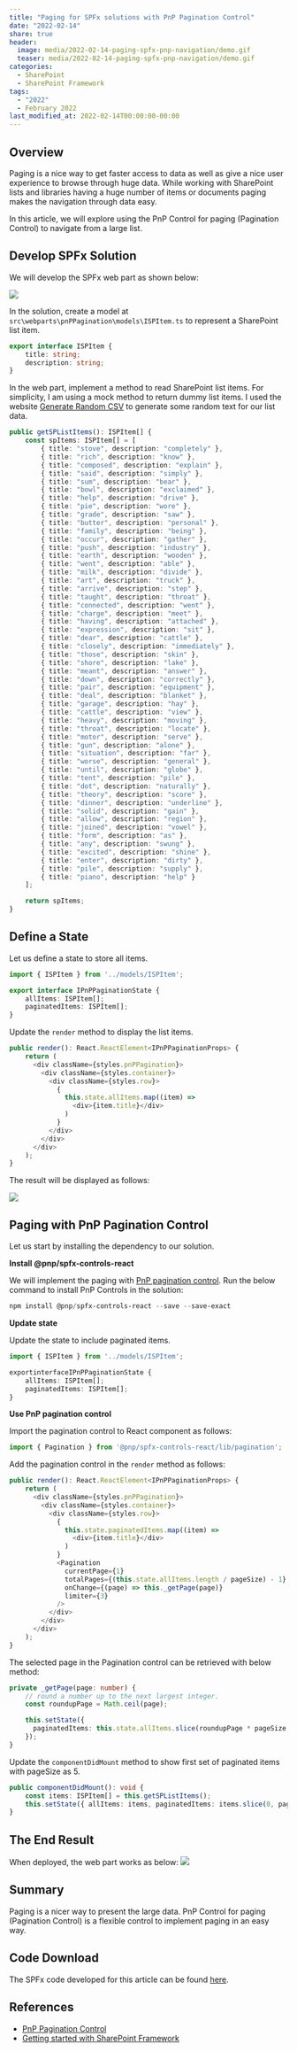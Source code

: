 ```yaml
---
title: "Paging for SPFx solutions with PnP Pagination Control"
date: "2022-02-14"
share: true
header:
  image: media/2022-02-14-paging-spfx-pnp-navigation/demo.gif
  teaser: media/2022-02-14-paging-spfx-pnp-navigation/demo.gif
categories:
  - SharePoint
  - SharePoint Framework
tags:
  - "2022"
  - February 2022
last_modified_at: 2022-02-14T00:00:00-00:00
---
```

## Overview

Paging is a nice way to get faster access to data as well as give a nice user experience to browse through huge data. While working with SharePoint lists and libraries having a huge number of items or documents paging makes the navigation through data easy.

In this article, we will explore using the PnP Control for paging (Pagination Control) to navigate from a large list.

## Develop SPFx Solution

We will develop the SPFx web part as shown below:

![](/media/2022-02-14-paging-spfx-pnp-navigation/01.png)

In the solution, create a model at `src\webparts\pnPPagination\models\ISPItem.ts` to represent a SharePoint list item.

```typescript
export interface ISPItem {
    title: string;
    description: string;
}
```

In the web part, implement a method to read SharePoint list items. For simplicity, I am using a mock method to return dummy list items. I used the website [Generate Random CSV](https://onlinerandomtools.com/generate-random-csv) to generate some random text for our list data.

```typescript
public getSPListItems(): ISPItem[] {
    const spItems: ISPItem[] = [
        { title: "stove", description: "completely" },
        { title: "rich", description: "know" },
        { title: "composed", description: "explain" },
        { title: "said", description: "simply" },
        { title: "sum", description: "bear" },
        { title: "bowl", description: "exclaimed" },
        { title: "help", description: "drive" },
        { title: "pie", description: "wore" },
        { title: "grade", description: "saw" },
        { title: "butter", description: "personal" },
        { title: "family", description: "being" },
        { title: "occur", description: "gather" },
        { title: "push", description: "industry" },
        { title: "earth", description: "wooden" },
        { title: "went", description: "able" },
        { title: "milk", description: "divide" },
        { title: "art", description: "truck" },
        { title: "arrive", description: "step" },
        { title: "taught", description: "throat" },
        { title: "connected", description: "went" },
        { title: "charge", description: "meet" },
        { title: "having", description: "attached" },
        { title: "expression", description: "sit" },
        { title: "dear", description: "cattle" },
        { title: "closely", description: "immediately" },
        { title: "those", description: "skin" },
        { title: "shore", description: "lake" },
        { title: "meant", description: "answer" },
        { title: "down", description: "correctly" },
        { title: "pair", description: "equipment" },
        { title: "deal", description: "blanket" },
        { title: "garage", description: "hay" },
        { title: "cattle", description: "view" },
        { title: "heavy", description: "moving" },
        { title: "throat", description: "locate" },
        { title: "motor", description: "serve" },
        { title: "gun", description: "alone" },
        { title: "situation", description: "far" },
        { title: "worse", description: "general" },
        { title: "until", description: "globe" },
        { title: "tent", description: "pile" },
        { title: "dot", description: "naturally" },
        { title: "theory", description: "score" },
        { title: "dinner", description: "underline" },
        { title: "solid", description: "gain" },
        { title: "allow", description: "region" },
        { title: "joined", description: "vowel" },
        { title: "form", description: "as" },
        { title: "any", description: "swung" },
        { title: "excited", description: "shine" },
        { title: "enter", description: "dirty" },
        { title: "pile", description: "supply" },
        { title: "piano", description: "help" }
    ];

    return spItems;
}
```

## Define a State

Let us define a state to store all items.

```typescript
import { ISPItem } from '../models/ISPItem';

export interface IPnPPaginationState {
    allItems: ISPItem[];
    paginatedItems: ISPItem[]; 
}
```

Update the `render` method to display the list items.

```typescript
public render(): React.ReactElement<IPnPPaginationProps> {
    return (
      <div className={styles.pnPPagination}>
        <div className={styles.container}>
          <div className={styles.row}>
            {
              this.state.allItems.map((item) =>
                <div>{item.title}</div>
              )
            }
          </div>
        </div>
      </div>
    );
}
```

The result will be displayed as follows:

![](/media/2022-02-14-paging-spfx-pnp-navigation/02.png)

## Paging with PnP Pagination Control

Let us start by installing the dependency to our solution.

**Install @pnp/spfx-controls-react**

We will implement the paging with [PnP pagination control](https://pnp.github.io/sp-dev-fx-controls-react/controls/Pagination/). Run the below command to install PnP Controls in the solution:

```powershell
npm install @pnp/spfx-controls-react --save --save-exact
```


**Update state**

Update the state to include paginated items.

```typescript
import { ISPItem } from '../models/ISPItem';

exportinterfaceIPnPPaginationState {
    allItems: ISPItem[];
    paginatedItems: ISPItem[];
}
```

**Use PnP pagination control**

Import the pagination control to React component as follows:

```typescript
import { Pagination } from '@pnp/spfx-controls-react/lib/pagination';
```

Add the pagination control in the `render` method as follows:

```typescript
public render(): React.ReactElement<IPnPPaginationProps> {
    return (
      <div className={styles.pnPPagination}>
        <div className={styles.container}>
          <div className={styles.row}>
            {
              this.state.paginatedItems.map((item) =>
                <div>{item.title}</div>
              )
            }
            <Pagination
              currentPage={1}
              totalPages={(this.state.allItems.length / pageSize) - 1}
              onChange={(page) => this._getPage(page)}
              limiter={3}
            />
          </div>
        </div>
      </div>
    );
}
```

The selected page in the Pagination control can be retrieved with below method:

```typescript
private _getPage(page: number) {
    // round a number up to the next largest integer.
    const roundupPage = Math.ceil(page);

    this.setState({
      paginatedItems: this.state.allItems.slice(roundupPage * pageSize, (roundupPage * pageSize) + pageSize)
    });
}
```

Update the `componentDidMount` method to show first set of paginated items with pageSize as 5.

```typescript
public componentDidMount(): void {
    const items: ISPItem[] = this.getSPListItems();
    this.setState({ allItems: items, paginatedItems: items.slice(0, pageSize) });
}
```

## The End Result

When deployed, the web part works as below:
![](/media/2022-02-14-paging-spfx-pnp-navigation/demo.gif)


## Summary

Paging is a nicer way to present the large data. PnP Control for paging (Pagination Control) is a flexible control to implement paging in an easy way.

## Code Download
The SPFx code developed for this article can be found [here](github.com/nanddeepn/code-samples/tree/master/SPFx/WebParts/spfx-pnp-pagination).

## References
- [PnP Pagination Control](https://pnp.github.io/sp-dev-fx-controls-react/controls/Pagination/)
- [Getting started with SharePoint Framework](https://docs.microsoft.com/en-us/sharepoint/dev/spfx/set-up-your-developer-tenant?WT.mc_id=M365-MVP-5003693)
